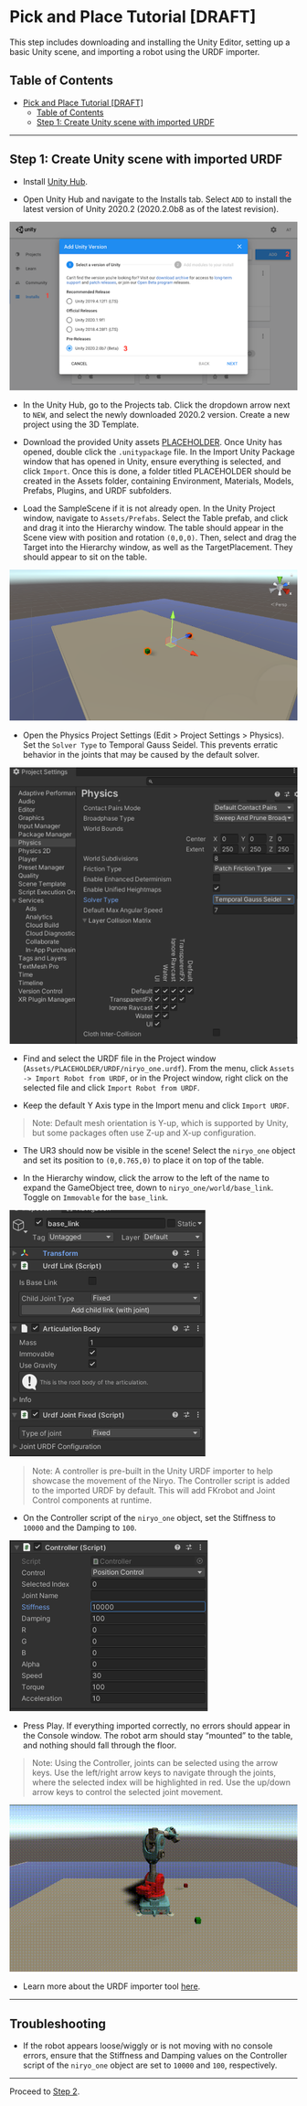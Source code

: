 # Pick and Place Tutorial [DRAFT]

This step includes downloading and installing the Unity Editor, setting up a basic Unity scene, and importing a robot using the URDF importer.

## Table of Contents
- [Pick and Place Tutorial [DRAFT]](#pick-and-place-tutorial-draft)
  - [Table of Contents](#table-of-contents)
  - [Step 1: Create Unity scene with imported URDF](#step-1-create-unity-scene-with-imported-urdf)
  
---

## Step 1: Create Unity scene with imported URDF
  
- Install [Unity Hub](https://unity3d.com/get-unity/download).
  
- Open Unity Hub and navigate to the Installs tab. Select `ADD` to install the latest version of Unity 2020.2 (2020.2.0b8 as of the latest revision).
   
![](img/1_hub.png) 

- In the Unity Hub, go to the Projects tab. Click the dropdown arrow next to `NEW`, and select the newly downloaded 2020.2 version. Create a new project using the 3D Template.
  
- Download the provided Unity assets [PLACEHOLDER](). Once Unity has opened, double click the `.unitypackage` file. In the Import Unity Package window that has opened in Unity, ensure everything is selected, and click `Import`. Once this is done, a folder titled PLACEHOLDER should be created in the Assets folder, containing Environment, Materials, Models, Prefabs, Plugins, and URDF subfolders.
  
- Load the SampleScene if it is not already open. In the Unity Project window, navigate to `Assets/Prefabs`. Select the Table prefab, and click and drag it into the Hierarchy window. The table should appear in the Scene view with position and rotation `(0,0,0)`. Then, select and drag the Target into the Hierarchy window, as well as the TargetPlacement. They should appear to sit on the table.

![](img/1_cube.png) 

- Open the Physics Project Settings (Edit > Project Settings > Physics). Set the `Solver Type` to Temporal Gauss Seidel. This prevents erratic behavior in the joints that may be caused by the default solver.

![](img/1_physics.png)

<!-- - Find and select `Assets/Plugins/Urdf.dll` in the Project window and uncheck `Validate References` in the Inspector. -->
  
<!-- ![](img/1_dll.png)  -->

- Find and select the URDF file in the Project window (`Assets/PLACEHOLDER/URDF/niryo_one.urdf`). From the menu, click `Assets -> Import Robot from URDF`, or in the Project window, right click on the selected file and click `Import Robot from URDF`.
  
- Keep the default Y Axis type in the Import menu and click `Import URDF`.
  
> Note: Default mesh orientation is Y-up, which is supported by Unity, but some packages often use Z-up and X-up configuration.

- The UR3 should now be visible in the scene! Select the `niryo_one` object and set its position to `(0,0.765,0)` to place it on top of the table.
  
- In the Hierarchy window, click the arrow to the left of the name to expand the GameObject tree, down to `niryo_one/world/base_link`. Toggle on `Immovable` for the `base_link`.

![](img/1_base.png) 

> Note: A controller is pre-built in the Unity URDF importer to help showcase the movement of the Niryo. The Controller script is added to the imported URDF by default. This will add FKrobot and Joint Control components at runtime. 

- On the Controller script of the `niryo_one` object, set the Stiffness to `10000` and the Damping to `100`.

![](img/1_controller.png) 

- Press Play. If everything imported correctly, no errors should appear in the Console window. The robot arm should stay “mounted” to the table, and nothing should fall through the floor. 
  
> Note: Using the Controller, joints can be selected using the arrow keys. Use the left/right arrow keys to navigate through the joints, where the selected index will be highlighted in red. Use the up/down arrow keys to control the selected joint movement.

![](img/1_end.gif) 

- Learn more about the URDF importer tool [here](https://github.com/Unity-Technologies/Robotics-Tutorials/blob/master/urdf_tutorial.md).

---

## Troubleshooting

- If the robot appears loose/wiggly or is not moving with no console errors, ensure that the Stiffness and Damping values on the Controller script of the `niryo_one` object are set to `10000` and `100`, respectively.

---

<!-- ## Resources

- Niryo One?
--- -->


Proceed to [Step 2](2_ros_tcp.md).